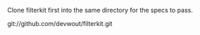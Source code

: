 Clone filterkit first into the same directory for the specs to pass.

  git://github.com/devwout/filterkit.git 
